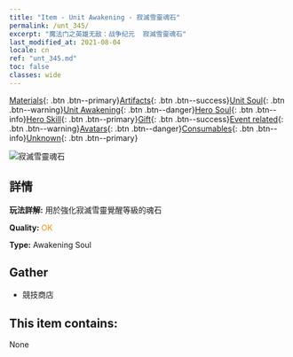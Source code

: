 ```yaml
---
title: "Item - Unit Awakening - 寂滅雪靈魂石"
permalink: /unt_345/
excerpt: "魔法门之英雄无敌：战争纪元  寂滅雪靈魂石"
last_modified_at: 2021-08-04
locale: cn
ref: "unt_345.md"
toc: false
classes: wide
---
```

 [Materials](/ItemsCN/){: .btn .btn--primary}[Artifacts](/ItemsCN/Artifacts/){: .btn .btn--success}[Unit Soul](/ItemsCN/UnitSoul/){: .btn .btn--warning}[Unit Awakening](/ItemsCN/UnitAwakening/){: .btn .btn--danger}[Hero Soul](/ItemsCN/HeroSoul/){: .btn .btn--info}[Hero Skill](/ItemsCN/HeroSkill/){: .btn .btn--primary}[Gift](/ItemsCN/Gift/){: .btn .btn--success}[Event related](/ItemsCN/Events/){: .btn .btn--warning}[Avatars](/ItemsCN/Avatars/){: .btn .btn--danger}[Consumables](/ItemsCN/Consumables/){: .btn .btn--info}[Unknown](/ItemsCN/Unknown/){: .btn .btn--primary}

 ![寂滅雪靈魂石](/images/u/tia_bingyuansu.jpg)

## 詳情
 **玩法詳解:** 用於強化寂滅雪靈覺醒等級的魂石

 **Quality:** <span style="color: #FF8C00">OK</span>

 **Type:** Awakening Soul

## Gather

*    競技商店 

## This item contains:

  None


